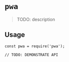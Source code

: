 # `pwa`

> TODO: description

## Usage

```
const pwa = require('pwa');

// TODO: DEMONSTRATE API
```
